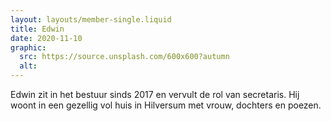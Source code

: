 ```yaml
---
layout: layouts/member-single.liquid
title: Edwin
date: 2020-11-10
graphic:
  src: https://source.unsplash.com/600x600?autumn
  alt:
---
```


Edwin zit in het bestuur sinds 2017 en vervult de rol van secretaris. Hij woont in een gezellig vol huis in Hilversum met vrouw, dochters en poezen.

